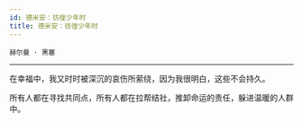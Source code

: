 ```yaml
---
id: 德米安：彷徨少年时
title: 德米安：彷徨少年时
---
```


`赫尔曼 · 黑塞`

---

在幸福中，我又时时被深沉的哀伤所萦绕，因为我很明白，这些不会持久。

所有人都在寻找共同点，所有人都在拉帮结社，推卸命运的责任，躲进温暖的人群中。
